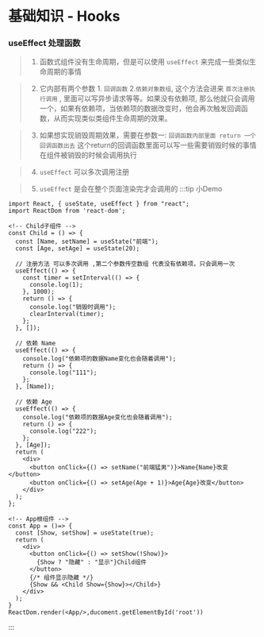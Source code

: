 # 基础知识 - Hooks

### useEffect 处理函数

>1. 函数式组件没有生命周期，但是可以使用 `useEffect` 来完成一些类似生命周期的事情

>2. 它内部有两个参数  1. `回调函数` 2.`依赖对象数组`, 这个方法会进来 `首次注册执行调用` , 里面可以写异步请求等等。如果没有依赖项, 那么他就只会调用一个，如果有依赖项，当依赖项的数据改变时，他会再次触发回调函数，从而实现类似类组件生命周期的效果。

> 3. 如果想实现销毁周期效果，需要在参数一: `回调函数内部里面 return 一个回调函数出去` 这个return的回调函数里面可以写一些需要销毁时候的事情 在组件被销毁的时候会调用执行

> 4. `useEffect` 可以多次调用注册

> 5. `useEffect` 是会在整个页面渲染完才会调用的
:::tip 小Demo

```
import React, { useState, useEffect } from "react";
import ReactDom from 'react-dom';

<!-- Child子组件 -->
const Child = () => {
  const [Name, setName] = useState("前端");
  const [Age, setAge] = useState(20);

  // 注册方法 可以多次调用 ,第二个参数传空数组 代表没有依赖项，只会调用一次
  useEffect(() => {
    const timer = setInterval(() => {
      console.log(1);
    }, 1000);
    return () => {
      console.log("销毁时调用");
      clearInterval(timer);
    };
  }, []);

  // 依赖 Name
  useEffect(() => {
    console.log("依赖项的数据Name变化也会随着调用");
    return () => {
      console.log("111");
    };
  }, [Name]);

  // 依赖 Age
  useEffect(() => {
    console.log("依赖项的数据Age变化也会随着调用");
    return () => {
      console.log("222");
    };
  }, [Age]);
  return (
    <div>
      <button onClick={() => setName("前端猛男")}>Name{Name}改变</button>
      <button onClick={() => setAge(Age + 1)}>Age{Age}改变</button>
    </div>
  );
};

<!-- App根组件 -->
const App = ()=> {
  const [Show, setShow] = useState(true);
  return (
    <div>
      <button onClick={() => setShow(!Show)}>
        {Show ? "隐藏" : "显示"}Child组件
      </button>
      {/* 组件显示隐藏 */}
      {Show && <Child Show={Show}></Child>}
    </div>
  );
}
ReactDom.render(<App/>,ducoment.getElementById('root'))

```

:::

